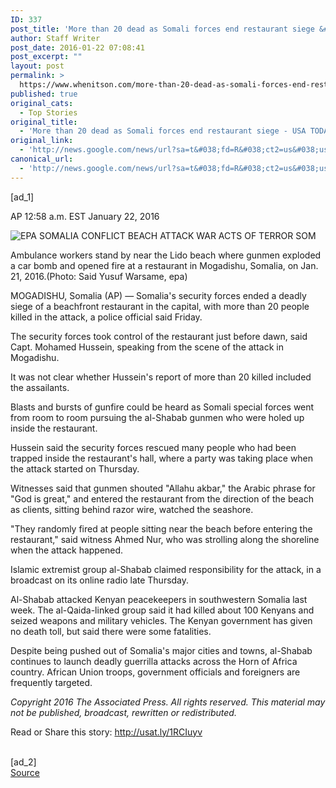 ```yaml
---
ID: 337
post_title: 'More than 20 dead as Somali forces end restaurant siege &#8211; USA TODAY'
author: Staff Writer
post_date: 2016-01-22 07:08:41
post_excerpt: ""
layout: post
permalink: >
  https://www.whenitson.com/more-than-20-dead-as-somali-forces-end-restaurant-siege-usa-today/
published: true
original_cats:
  - Top Stories
original_title:
  - 'More than 20 dead as Somali forces end restaurant siege - USA TODAY'
original_link:
  - 'http://news.google.com/news/url?sa=t&#038;fd=R&#038;ct2=us&#038;usg=AFQjCNF6e1EyDNRCwbwThkuwuL2nxCF_BA&#038;clid=c3a7d30bb8a4878e06b80cf16b898331&#038;cid=52779034809615&#038;ei=dNWhVumJKZKzhAGJ8q6gAQ&#038;url=http://www.usatoday.com/story/news/world/2016/01/22/somalia-siege-restaurant/79155172/'
canonical_url:
  - 'http://news.google.com/news/url?sa=t&#038;fd=R&#038;ct2=us&#038;usg=AFQjCNF6e1EyDNRCwbwThkuwuL2nxCF_BA&#038;clid=c3a7d30bb8a4878e06b80cf16b898331&#038;cid=52779034809615&#038;ei=dNWhVumJKZKzhAGJ8q6gAQ&#038;url=http://www.usatoday.com/story/news/world/2016/01/22/somalia-siege-restaurant/79155172/'
---
```

 [ad_1]
<br><div id="module-position-Ov4jxHRq00U"><p><span class="asset-metabar-author asset-metabar-item">
        AP
    </span><span class="asset-metabar-time asset-metabar-item nobyline">12:58 a.m. EST January 22, 2016</span></p></div><div role="main" itemprop="articleBody" readability="59.181446111869"><!-- cxenseparse_start --><div id="module-position-Ov4jxK58bPM" class="story-asset story-metadata-asset"><div class="article-metadata-wrap"><section id="module-position-Ov4jxK3WhCI" class="storymetadata-bucket expandable-photo-module story-expandable-photo-module" readability="3.5"><aside itemprop="associatedMedia" itemscope="" itemtype="http://schema.org/ImageObject" class="single-photo expandable-collapsed" readability="7"><div class="image-wrap"><img class="expand-img-horiz" itemprop="url" src="http://www.gannett-cdn.com/-mm-/f260ac9dfa9ac22db70e58f0eb212f1500c76a15/c=0-0-3634-2732&amp;r=x404&amp;c=534x401/local/-/media/2016/01/22/USATODAY/USATODAY/635890208237706545-EPA-SOMALIA-CONFLICT-BEACH-ATTACK-79039092.JPG" alt="EPA SOMALIA CONFLICT BEACH ATTACK WAR ACTS OF TERROR SOM" data-mycapture-src="http://www.gannett-cdn.com/media/2016/01/22/USATODAY/USATODAY/635890208237706545-EPA-SOMALIA-CONFLICT-BEACH-ATTACK-79039092.JPG" data-mycapture-sm-src="http://www.whenitson.com/wp-content/uploads/2016/01/More-than-20-dead-as-Somali-forces-end-restaurant-siege-USA-TODAY.JPG"/><span class="toggle"/><meta itemprop="name" content="EPA SOMALIA CONFLICT BEACH ATTACK WAR ACTS OF TERROR SOM"/></div><p class="image-credit-wrap"><span class="js-caption-wrapper"><span class="cutline js-caption">Ambulance workers stand by near the Lido beach where gunmen exploded a car bomb and opened fire at a restaurant in Mogadishu, Somalia, on Jan. 21, 2016.</span><meta itemprop="copyrightHolder" content=""/><span class="credit">(Photo: Said Yusuf Warsame, epa)</span></span></p></aside></section></div></div><p>MOGADISHU, Somalia (AP) — Somalia's security forces ended a deadly siege of a beachfront restaurant in the capital, with more than 20 people killed in the attack, a police official said Friday.</p><p>The security forces took control of the restaurant just before dawn, said Capt. Mohamed Hussein, speaking from the scene of the attack in Mogadishu.</p><p>It was not clear whether Hussein's report of more than 20 killed included the assailants.</p><p>Blasts and bursts of gunfire could be heard as Somali special forces went from room to room pursuing the al-Shabab gunmen who were holed up inside the restaurant.</p><p>Hussein said the security forces rescued many people who had been trapped inside the restaurant's hall, where a party was taking place when the attack started on Thursday.</p><p>Witnesses said that gunmen shouted "Allahu akbar," the Arabic phrase for "God is great," and entered the restaurant from the direction of the beach as clients, sitting behind razor wire, watched the seashore.</p><p>"They randomly fired at people sitting near the beach before entering the restaurant," said witness Ahmed Nur, who was strolling along the shoreline when the attack happened.</p><p>Islamic extremist group al-Shabab claimed responsibility for the attack, in a broadcast on its online radio late Thursday.</p><p>Al-Shabab attacked Kenyan peacekeepers in southwestern Somalia last week. The al-Qaida-linked group said it had killed about 100 Kenyans and seized weapons and military vehicles. The Kenyan government has given no death toll, but said there were some fatalities.</p><p>Despite being pushed out of Somalia's major cities and towns, al-Shabab continues to launch deadly guerrilla attacks across the Horn of Africa country. African Union troops, government officials and foreigners are frequently targeted.</p><!-- cxenseparse_end --><p><em>Copyright 2016 The Associated Press. All rights reserved. This material may not be published, broadcast, rewritten or redistributed.</em></p><p>Read or Share this story: http://usat.ly/1RCIuyv</p></div>
<br>[ad_2]
<br><a href="http://news.google.com/news/url?sa=t&#038;fd=R&#038;ct2=us&#038;usg=AFQjCNF6e1EyDNRCwbwThkuwuL2nxCF_BA&#038;clid=c3a7d30bb8a4878e06b80cf16b898331&#038;cid=52779034809615&#038;ei=dNWhVumJKZKzhAGJ8q6gAQ&#038;url=http://www.usatoday.com/story/news/world/2016/01/22/somalia-siege-restaurant/79155172/">Source </a>